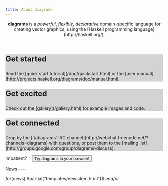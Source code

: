 ```yaml
---
title: About diagrams
---
```

 <p class="lead" style="text-align: center;">
<b>diagrams</b> is a <em>powerful</em>, <em>flexible</em>, <em>declarative</em> domain-specific language
for creating vector graphics, using the
[Haskell programming language](http://haskell.org/).
 </p>
 <br>
 <div class="row">

 <div class="col-md-4">
 <div class="panel panel-default lead-panel" onclick="window.location='/doc/quickstart.html';" style="cursor: pointer; background-color: lightgray">
 <div class="panel-body">
 <p class="lead text-center" style="font-weight:bold; font-size:24px">Get started</p>
 <p class="text-center">
Read the [quick start tutorial](/doc/quickstart.html) or the [user manual](http://projects.haskell.org/diagrams/doc/manual.html).
 </p>
 </div>
 </div>
 </div>

 <div class="col-md-4">
 <div class="panel panel-default" onclick="window.location='gallery.html';" style="cursor: pointer; background-color: lightgray">
 <div class="panel-body lead-panel">
 <p class="lead text-center" style="font-weight:bold; font-size:24px">Get excited</p>
 <p class="text-center">
 Check out the [gallery](/gallery.html) for example images and
 code.
 </p>
 </div>
 </div>
 </div>

 <div class="col-md-4">
 <div class="panel panel-default" onclick="window.location='http://webchat.freenode.net/?channels=diagrams';" style="cursor: pointer; background-color: lightgray">
 <div class="panel-body lead-panel">
 <p class="lead text-center" style="font-weight:bold; font-size:24px">Get connected</p>
 <p class="text-center">
Drop by the [`#diagrams` IRC channel](http://webchat.freenode.net/?channels=diagrams)
with questions, or post them to the
[mailing list](http://groups.google.com/group/diagrams-discuss).
 </p>
 </div>
 </div>
 </div>

 <form method="link" action="http://paste.hskll.org">
 <p class="lead text-center">
 Impatient? &nbsp;&nbsp; <button type="submit" value="clickable button" class="btn btn-primary btn-lg">Try diagrams in your browser!</button>
 </p>
 </form>

 <div class="row">
 <div class="col-md-8 col-md-offset-2">
News
----

 $for(news)$
 $partial("templates/newsitem.html")$
 $endfor$
 </div>
 </div>
